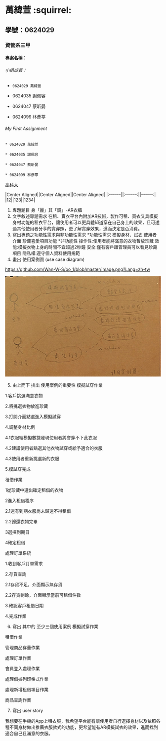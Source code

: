 # 萬緯萱 :squirrel:

## 學號：0624029

### 資管系三甲

#### 專案名稱：

###### 小組成員：

* `0624029 萬緯萱`

* 0624035 謝佩容

* 0624047 蔡昕晏

* 0624099 林彥葶

###### My First Assignment


```
* 0624029 萬緯萱

* 0624035 謝佩容

* 0624047 蔡昕晏

* 0624099 林彥葶
```

[高科大](https://www.nkust.edu.tw)

|Center Aligned||Center Aligned||Center Aligned|
|:------||:------:||------:|
|12||123||1234|

1.	專題題目
身「麗」其「鏡」-AR衣櫃
2.	文字敘述專題需求
在租、賣衣平台內附加AR技術，製作可租、買衣又具模擬身材功能的租衣平台，讓使用者可以更具體知道穿在自己身上的效果，且可透過其他使用者分享的實穿照，更了解實穿效果，進而決定是否消費。
3.	寫出專題之功能性需求與非功能性需求
*功能性需求
模擬身材、試衣
使用者介面
珍藏喜愛項目功能
*非功能性
操作性:使用者能將滿意的衣物暫放珍藏
效能:模擬衣物上身的時間不宜超過2秒鐘
安全:僅有客戶跟管理員可以看見珍藏項目
隱私權:遵守個人資料使用規範
4.	畫出 使用案例圖 (use case diagram)

<https://github.com/Wan-W-S/oo_1/blob/master/image.png?Lang=zh-tw>

![nkust](image.png "image")

5.	由上而下 排出 使用案例的重要性
模擬試穿作業

1.客戶挑選滿意衣物

2.將挑選衣物放進珍藏 

3.打開介面點選進入模擬試穿

4.調整身材比例

4.1衣服經模擬數據發現使用者將會穿不下此衣服

4.2建議使用者點選其他衣物試穿或給予適合的衣服

4.3使用者重新挑選新的衣服

5.模試穿完成

租借作業

1從珍藏中選出確定租借的衣物

2進入租借程序

2.1還有到期衣服尚未歸還不得租借

2.2歸還衣物完畢

3選擇到期日

4確定租借

處理訂單系統

1.收到客戶訂單需求

2.存貨查詢

2.1存貨不足，介面顯示無存貨

2.2存貨剩餘，介面顯示當前可租借件數

3.確認客戶租借日期

4.完成作業

6.	寫出 其中的 至少三個使用案例
模擬試穿作業

租借作業

管理商品存量作業

處理訂單作業

會員登入處理作業

處理借據列印格式作業

處理新增租借項目作業

商品查詢作業

7. 寫出 user story 

我想要在手機的App上租衣服，我希望平台能有讓使用者自行選擇身材以及依照各種不同身材做出推薦衣服款式的功能，更希望能有AR模擬試衣的效果，進而找到適合自己且滿意的衣服。

